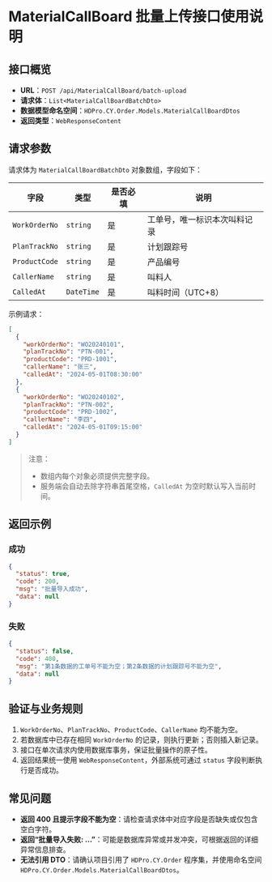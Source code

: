 # MaterialCallBoard 批量上传接口使用说明

## 接口概览
- **URL**：`POST /api/MaterialCallBoard/batch-upload`
- **请求体**：`List<MaterialCallBoardBatchDto>`
- **数据模型命名空间**：`HDPro.CY.Order.Models.MaterialCallBoardDtos`
- **返回类型**：`WebResponseContent`

## 请求参数
请求体为 `MaterialCallBoardBatchDto` 对象数组，字段如下：

| 字段 | 类型 | 是否必填 | 说明 |
| ---- | ---- | -------- | ---- |
| `WorkOrderNo` | `string` | 是 | 工单号，唯一标识本次叫料记录 |
| `PlanTrackNo` | `string` | 是 | 计划跟踪号 |
| `ProductCode` | `string` | 是 | 产品编号 |
| `CallerName` | `string` | 是 | 叫料人 |
| `CalledAt` | `DateTime` | 是 | 叫料时间（UTC+8） |

示例请求：

```json
[
  {
    "workOrderNo": "WO20240101",
    "planTrackNo": "PTN-001",
    "productCode": "PRD-1001",
    "callerName": "张三",
    "calledAt": "2024-05-01T08:30:00"
  },
  {
    "workOrderNo": "WO20240102",
    "planTrackNo": "PTN-002",
    "productCode": "PRD-1002",
    "callerName": "李四",
    "calledAt": "2024-05-01T09:15:00"
  }
]
```

> 注意：
> - 数组内每个对象必须提供完整字段。
> - 服务端会自动去除字符串首尾空格，`CalledAt` 为空时默认写入当前时间。

## 返回示例

### 成功
```json
{
  "status": true,
  "code": 200,
  "msg": "批量导入成功",
  "data": null
}
```

### 失败
```json
{
  "status": false,
  "code": 400,
  "msg": "第1条数据的工单号不能为空；第2条数据的计划跟踪号不能为空",
  "data": null
}
```

## 验证与业务规则
1. `WorkOrderNo`、`PlanTrackNo`、`ProductCode`、`CallerName` 均不能为空。
2. 若数据库中已存在相同 `WorkOrderNo` 的记录，则执行更新；否则插入新记录。
3. 接口在单次请求内使用数据库事务，保证批量操作的原子性。
4. 返回结果统一使用 `WebResponseContent`，外部系统可通过 `status` 字段判断执行是否成功。

## 常见问题
- **返回 400 且提示字段不能为空**：请检查请求体中对应字段是否缺失或仅包含空白字符。
- **返回“批量导入失败: ...”**：可能是数据库异常或并发冲突，可根据返回的详细异常信息排查。
- **无法引用 DTO**：请确认项目引用了 `HDPro.CY.Order` 程序集，并使用命名空间 `HDPro.CY.Order.Models.MaterialCallBoardDtos`。
